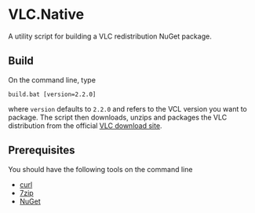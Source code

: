 # VLC.Native

A utility script for building a VLC redistribution NuGet package.

## Build

On the command line, type

    build.bat [version=2.2.0]
    
where `version` defaults to `2.2.0` and refers to the VCL version you want to package.
The script then downloads, unzips and packages the VLC distribution from the official [VLC download site](http://download.videolan.org/pub/videolan/vlc).

## Prerequisites

You should have the following tools on the command line

- [curl](https://chocolatey.org/packages/curl)
- [7zip](https://chocolatey.org/packages/7zip.install)
- [NuGet](https://chocolatey.org/packages/NuGet.CommandLine)

